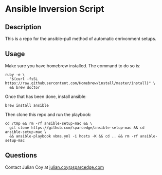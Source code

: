 Ansible Inversion Script
===

Description
---

This is a repo for the ansible-pull method of automatic enrivonment setups.

Usage
---

Make sure you have homebrew installed.  The command to do so is:

```
ruby -e \
  "$(curl -fsSL https://raw.githubusercontent.com/Homebrew/install/master/install)" \
  && brew doctor
```

Once that has been done, install ansible:

```
brew install ansible
```

Then clone this repo and run the playbook:

```
cd /tmp && rm -rf ansible-setup-mac && \
  git clone https://github.com/sparcedge/ansible-setup-mac && cd ansible-setup-mac \
  && ansible-playbook vbms.yml -i hosts -K && cd .. && rm -rf ansible-setup-mac
```

Questions
---

Contact Julian Coy at julian.coy@sparcedge.com
